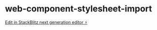 # web-component-stylesheet-import

[Edit in StackBlitz next generation editor ⚡️](https://stackblitz.com/~/github.com/william-mba/web-component-stylesheet-import)